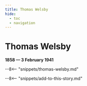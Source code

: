 ```yaml
---
title: Thomas Welsby
hide:
  - toc
  - navigation 
---
```


# Thomas Welsby

**1858 — 3 February 1941**

--8<-- "snippets/thomas-welsby.md"

--8<-- "snippets/add-to-this-story.md"

<!--
https://en.wikipedia.org/wiki/Thomas_Welsby
http://bribieislandhistory.blogspot.com/2016/05/q150-2009-welsby-parade.html
https://ourstory.moretonbay.qld.gov.au/nodes/view/15175
-->